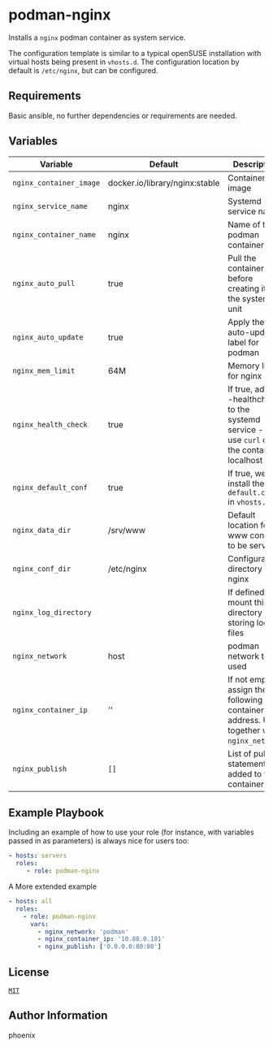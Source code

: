 # podman-nginx

Installs a `nginx` podman container as system service.

The configuration template is similar to a typical openSUSE installation with virtual hosts being present in `vhosts.d`.
The configuration location by default is `/etc/nginx`, but can be configured.

## Requirements

Basic ansible, no further dependencies or requirements are needed.

## Variables

| Variable | Default | Description |
|----------|---------|-------------|
| `nginx_container_image` | docker.io/library/nginx:stable | Container image |
| `nginx_service_name` |  nginx | Systemd service name |
| `nginx_container_name` | nginx | Name of the podman container |
| `nginx_auto_pull` | true | Pull the container before creating it in the systemd unit |
| `nginx_auto_update` | true | Apply the auto-update label for podman |
| `nginx_mem_limit` | 64M | Memory limit for nginx |
| `nginx_health_check` | true | If true, add a --healthcheck to the systemd service - we use `curl` on the container localhost |
| `nginx_default_conf` | true | If true, we install the `default.conf` in `vhosts.d` |
| `nginx_data_dir` | /srv/www | Default location for www content to be served |
| `nginx_conf_dir` | /etc/nginx | Configuration directory for nginx |
| `nginx_log_directory` | | If defined, mount this directory for storing log files |
| `nginx_network` | host | podman network to be used |
| `nginx_container_ip` | '' | If not empty, assign the following container ip address. Use together with `nginx_network`. |
| `nginx_publish` | `[]` | List of publish statements added to the container. |

## Example Playbook

Including an example of how to use your role (for instance, with variables passed in as parameters) is always nice for users too:

```yaml
- hosts: servers
  roles:
     - role: podman-nginx
```

A More extended example

```yaml
- hosts: all
  roles:
    - role: podman-nginx
      vars:
        - nginx_network: 'podman'
        - nginx_container_ip: '10.88.0.101'
        - nginx_publish: ['0.0.0.0:80:80']
```

## License

[`MIT`](LICENSE)

## Author Information

phoenix

